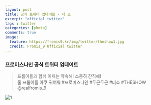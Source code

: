 ```yaml
---
layout: post
title: 공식 트위터 업데이트 - 더 쇼
excerpt: "official twitter"
tags : twitter
categories: [photo]
comments: true
image:
  feature: https://fromis9.kr/img/twitter/theshow1.jpg
  credit: Fromis_9 Official twitter
---
```


### 프로미스나인 공식 트위터 업데이트

> 프롬이들과 함께 이제는 약속해! 소중히 간직해!  
울 프롬이들 아쿠 귀여워 #프로미스나인 #두근두근  #더쇼 #THESHOW @realfromis_9

![1](https://fromis9.kr/img/twitter/theshow2.jpg)

